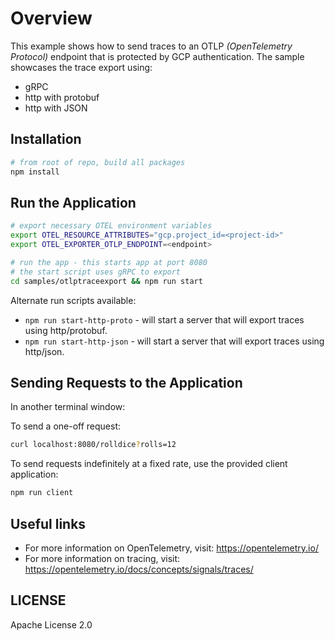 # Overview

This example shows how to send traces to an OTLP *(OpenTelemetry Protocol)* endpoint that is protected by GCP authentication. The sample showcases the trace export using:
 - gRPC
 - http with protobuf
 - http with JSON

## Installation

```sh
# from root of repo, build all packages
npm install
```

## Run the Application

```sh
# export necessary OTEL environment variables
export OTEL_RESOURCE_ATTRIBUTES="gcp.project_id=<project-id>"
export OTEL_EXPORTER_OTLP_ENDPOINT=<endpoint>

# run the app - this starts app at port 8080
# the start script uses gRPC to export
cd samples/otlptraceexport && npm run start
```
Alternate run scripts available:
 -  `npm run start-http-proto` - will start a server that will export traces using http/protobuf.
 -  `npm run start-http-json` - will start a server that will export traces using http/json.

## Sending Requests to the Application

In another terminal window:

To send a one-off request:
```sh
curl localhost:8080/rolldice?rolls=12
```

To send requests indefinitely at a fixed rate, use the provided client application:
```sh
npm run client
```

## Useful links
- For more information on OpenTelemetry, visit: <https://opentelemetry.io/>
- For more information on tracing, visit: <https://opentelemetry.io/docs/concepts/signals/traces/>

## LICENSE

Apache License 2.0
